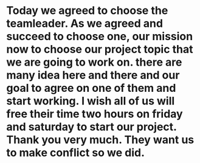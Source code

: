 
# Today we agreed to choose the teamleader. As we agreed and succeed to choose one, our mission now to choose our project topic that we are going to work on. there are many idea here and there and our goal to agree on one of them and start working. I wish all of us will free their time two hours on friday and saturday to start our  project. Thank you very much. They want us to make conflict so we did.